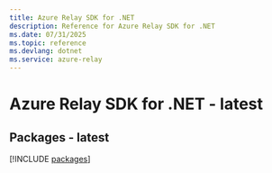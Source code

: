 ```yaml
---
title: Azure Relay SDK for .NET
description: Reference for Azure Relay SDK for .NET
ms.date: 07/31/2025
ms.topic: reference
ms.devlang: dotnet
ms.service: azure-relay
---
```

# Azure Relay SDK for .NET - latest
## Packages - latest
[!INCLUDE [packages](relay-index.md)]